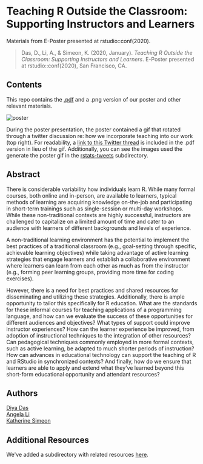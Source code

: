 # Teaching R Outside the Classroom: Supporting Instructors and Learners  
    
    
Materials from E-Poster presented at rstudio::conf(2020).   
  
> Das, D., Li, A., & Simeon, K. (2020, January).
> *Teaching R Outside the Classroom: Supporting Instructors and Learners*. 
> E-Poster presented at rstudio::conf(2020), San Francisco, CA.  
        
## Contents  
  
This repo contains the [.pdf](https://github.com/katherinesimeon/rstudioconf2020-teachR-eposter/blob/master/Das-Li-Simeon_rstudioconf2020_EPoster.pdf) and a .png version of our poster and other relevant materials.
   
![poster](https://raw.githubusercontent.com/katherinesimeon/rstudioconf2020-teachR-eposter/master/rstudioconf_eposter_screenshot.png)
  
  
During the poster presentation, the poster contained a gif that rotated through a twitter discussion re: how we incorporate teaching into our work (top right). For readability, a [link to this Twitter thread](https://twitter.com/CivicAngela/status/1215009493291094029) is included in the .pdf version in lieu of the gif. Additionally, you can see the images used the generate the poster gif in the [rstats-tweets](https://github.com/katherinesimeon/rstudioconf2020-teachR-eposter/tree/master/rstats-tweets) subdirectory.  
  
   
## Abstract  
  
There is considerable variability how individuals learn R. While many formal courses, both online and in-person, are available to learners, typical methods of learning are acquiring knowledge on-the-job and participating in short-term trainings such as single-session or multi-day workshops. While these non-traditional contexts are highly successful, instructors are challenged to capitalize on a limited amount of time and cater to an audience with learners of different backgrounds and levels of experience.  
   
A non-traditional learning environment has the potential to implement the best practices of a traditional classroom (e.g., goal-setting through specific, achievable learning objectives) while taking advantage of active learning strategies that engage learners and establish a collaborative environment where learners can learn from each other as much as from the instructor (e.g., forming peer learning groups, providing more time for coding exercises).   
  
However, there is a need for best practices and shared resources for disseminating and utilizing these strategies. Additionally, there is ample opportunity to tailor this specifically for R education. What are the standards for these informal courses for teaching applications of a programming language, and how can we evaluate the success of these opportunities for different audiences and objectives? What types of support could improve instructor experiences? How can the learner experience be improved, from adoption of instructional techniques to the integration of other resources? Can pedagogical techniques commonly employed in more formal contexts, such as active learning, be adapted to much shorter periods of instruction? How can advances in educational technology can support the teaching of R and RStudio in synchronized contexts? And finally, how do we ensure that learners are able to apply and extend what they’ve learned beyond this short-form educational opportunity and attendant resources?   
  
## Authors
  
[Diya Das](https://diyadas.github.io/)  
[Angela Li](https://angela-li.github.io/)  
[Katherine Simeon](https://katherinesimeon.github.io/)    
  
## Additional Resources  
  
We've added a subdirectory with related resources [here](https://github.com/katherinesimeon/rstudioconf2020-teachR-eposter/tree/master/resources).   
  
